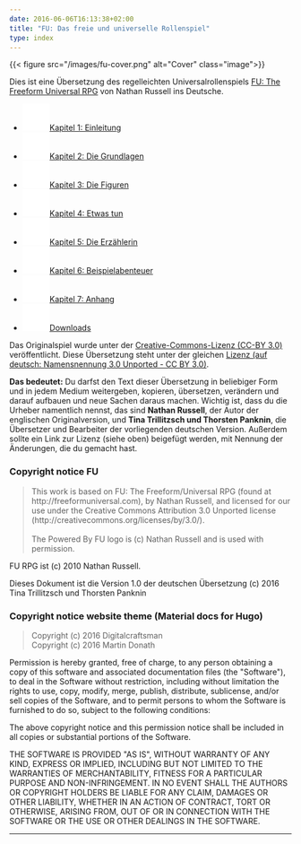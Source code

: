 ```yaml
---
date: 2016-06-06T16:13:38+02:00
title: "FU: Das freie und universelle Rollenspiel"
type: index
---
```

{{< figure src="/images/fu-cover.png" alt="Cover" class="image">}}

Dies ist eine Übersetzung des regelleichten Universalrollenspiels [FU: The Freeform Universal RPG](http://freeformuniversal.com) von Nathan Russell ins Deutsche.

<ul class="repo">
          <li class="repo-download">
            <a href="/01-einleitung/"  title="Einleitung">
            <img src="/images/ic_info_white_24px.svg">Kapitel 1: Einleitung</a>
          </li>
          <li class="repo-download">
            <a href="/02-grundlagen/"  title="Grundlagen"><img src="/images/ic_description_white_24px.svg">Kapitel 2: Die Grundlagen</a>
          </li>
          <li class="repo-download">
            <a href="/03-figuren/"  title="Figuren">
            <img src="/images/ic_group_white_24px.svg">Kapitel 3: Die Figuren</a>
          </li>
          <li class="repo-download">
            <a href="/04-handeln/"  title="Handeln"><img src="/images/ic_pan_tool_white_24px.svg">Kapitel 4: Etwas tun</a>
          </li>
          <li class="repo-download">
            <a href="/05-erzaehlerin/"  title="Erzählerin"><img src="/images/ic_face_white_24px.svg">Kapitel 5: Die Erzählerin</a>
          </li>
          <li class="repo-download">
            <a href="/06-rennen-zum-tempel/"  title="Beispielabenteuer"><img src="/images/ic_explore_white_24px.svg">Kapitel 6: Beispielabenteuer</a>
          </li>
          <li class="repo-download">
            <a href="/07-anhang/"  title="Anhang"><img src="/images/ic_list_white_24px.svg">Kapitel 7: Anhang</a>
          </li>
          <li class="repo-download">
            <a href="/08-downloads/"  title="Downloads"><img src="/images/ic_download_white_24px.svg">Downloads</a>
          </li>
        </ul>

Das Originalspiel wurde unter der [Creative-Commons-Lizenz (CC-BY 3.0)](http://creativecommons.org/licenses/by/3.0/) veröffentlicht. Diese Übersetzung steht unter der gleichen [Lizenz (auf deutsch: Namensnennung 3.0 Unported - CC BY 3.0)](https://creativecommons.org/licenses/by/3.0/deed.de).

**Das bedeutet:** Du darfst den Text dieser Übersetzung in beliebiger Form und in jedem Medium weitergeben, kopieren, übersetzen, verändern und darauf aufbauen und neue Sachen daraus machen. Wichtig ist, dass du die Urheber namentlich nennst, das sind **Nathan Russell**, der Autor der englischen Originalversion, und **Tina Trillitzsch und Thorsten Panknin**, die Übersetzer und Bearbeiter der vorliegenden deutschen Version. Außerdem sollte ein Link zur Lizenz (siehe oben) beigefügt werden, mit Nennung der Änderungen, die du gemacht hast.

### Copyright notice FU
<blockquote lang="en">
This work is based on FU: The Freeform/Universal RPG (found at http://freeformuniversal.com), by Nathan Russell, and licensed for our use under the Creative Commons Attribution 3.0 Unported license (http://creativecommons.org/licenses/by/3.0/).
</br></br>
The Powered By FU logo is (c) Nathan Russell and is used with permission.
</blockquote>

FU RPG ist (c) 2010 Nathan Russell.

Dieses Dokument ist die Version 1.0 der deutschen Übersetzung (c) 2016 Tina Trillitzsch und Thorsten Panknin

### Copyright notice website theme (Material docs for Hugo)
<blockquote lang="en">
Copyright (c) 2016 Digitalcraftsman <digitalcraftsman@protonmail.com><br>
Copyright (c) 2016 Martin Donath <martin.donath@squidfunk.com>
</blockquote>

<p lang="en">
Permission is hereby granted, free of charge, to any person obtaining a copy of this software and associated documentation files (the "Software"), to deal in the Software without restriction, including without limitation the rights to use, copy, modify, merge, publish, distribute, sublicense, and/or sell copies of the Software, and to permit persons to whom the Software is furnished to do so, subject to the following conditions:
</p>
<p lang="en">
The above copyright notice and this permission notice shall be included in all copies or substantial portions of the Software.
</p>
<p lang="en" style="text-transform:uppercase">
The software is provided "as is", without warranty of any kind, express or implied, including but not limited to the warranties of merchantability, fitness for a particular purpose and non-infringement. In no event shall the authors or copyright holders be liable for any claim, damages or other liability, whether in an action of contract, tort or otherwise, arising from, out of or in connection with the software or the use or other dealings in the software.
</p>

---
